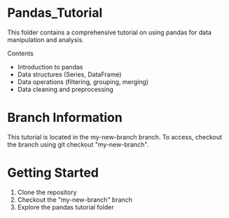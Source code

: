 # Pandas_Tutorial

This folder contains a comprehensive tutorial on using pandas for data manipulation and analysis.

Contents
- Introduction to pandas
- Data structures (Series, DataFrame)
- Data operations (filtering, grouping, merging)
- Data cleaning and preprocessing

# Branch Information

This tutorial is located in the my-new-branch branch. To access, checkout the branch using git checkout "my-new-branch".

# Getting Started
1. Clone the repository
2. Checkout the "my-new-branch" branch
3. Explore the pandas tutorial folder
